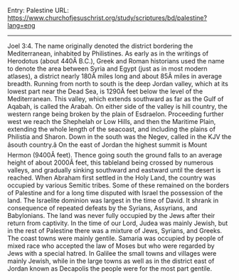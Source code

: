 Entry: Palestine
URL: https://www.churchofjesuschrist.org/study/scriptures/bd/palestine?lang=eng

---

Joel 3:4. The name originally denoted the district bordering the Mediterranean, inhabited by Philistines. As early as in the writings of Herodotus (about 440Â B.C.), Greek and Roman historians used the name to denote the area between Syria and Egypt (just as in most modern atlases), a district nearly 180Â miles long and about 85Â miles in average breadth. Running from north to south is the deep Jordan valley, which at its lowest part near the Dead Sea, is 1290Â feet below the level of the Mediterranean. This valley, which extends southward as far as the Gulf of Aqabah, is called the Arabah. On either side of the valley is hill country, the western range being broken by the plain of Esdraelon. Proceeding further west we reach the Shephelah or Low Hills, and then the Maritime Plain, extending the whole length of the seacoast, and including the plains of Philistia and Sharon. Down in the south was the Negev, called in the KJV the âsouth country.â On the east of Jordan the highest summit is Mount Hermon (9400Â feet). Thence going south the ground falls to an average height of about 2000Â feet, this tableland being crossed by numerous valleys, and gradually sinking southward and eastward until the desert is reached. When Abraham first settled in the Holy Land, the country was occupied by various Semitic tribes. Some of these remained on the borders of Palestine and for a long time disputed with Israel the possession of the land. The Israelite dominion was largest in the time of David. It shrank in consequence of repeated defeats by the Syrians, Assyrians, and Babylonians. The land was never fully occupied by the Jews after their return from captivity. In the time of our Lord, Judea was mainly Jewish, but in the rest of Palestine there was a mixture of Jews, Syrians, and Greeks. The coast towns were mainly gentile. Samaria was occupied by people of mixed race who accepted the law of Moses but who were regarded by Jews with a special hatred. In Galilee the small towns and villages were mainly Jewish, while in the large towns as well as in the district east of Jordan known as Decapolis the people were for the most part gentile.

